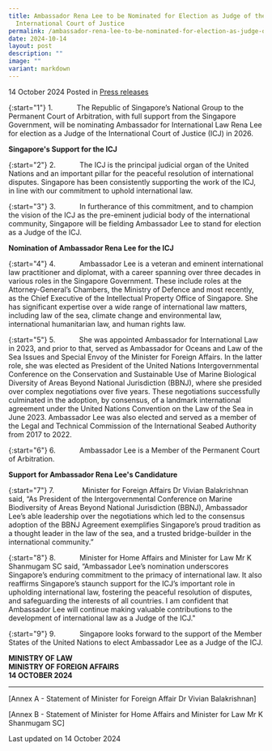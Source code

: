 ```yaml
---
title: Ambassador Rena Lee to be Nominated for Election as Judge of the
  International Court of Justice
permalink: /ambassador-rena-lee-to-be-nominated-for-election-as-judge-of-the-international-court-of-justice/
date: 2024-10-14
layout: post
description: ""
image: ""
variant: markdown
---
```

14 October 2024 Posted in [Press releases](/news/press-releases)

{:start="1"}
1.&nbsp;&nbsp;&nbsp;&nbsp;&nbsp;&nbsp;&nbsp;&nbsp;&nbsp;&nbsp;&nbsp; The Republic of Singapore’s National Group to the Permanent Court of Arbitration, with full support from the Singapore Government, will be nominating Ambassador for International Law Rena Lee for election as a Judge of the International Court of Justice (ICJ) in 2026.

**Singapore's Support for the ICJ**

{:start="2"}
2.&nbsp;&nbsp;&nbsp;&nbsp;&nbsp;&nbsp;&nbsp;&nbsp;&nbsp;&nbsp;&nbsp; The ICJ is the principal judicial organ of the United Nations and an important pillar for the peaceful resolution of international disputes.  Singapore has been consistently supporting the work of the ICJ, in line with our commitment to uphold international law.

{:start="3"}
3.&nbsp;&nbsp;&nbsp;&nbsp;&nbsp;&nbsp;&nbsp;&nbsp;&nbsp;&nbsp;&nbsp; In furtherance of this commitment, and to champion the vision of the ICJ as the pre-eminent judicial body of the international community, Singapore will be fielding Ambassador Lee to stand for election as a Judge of the ICJ.

**Nomination of Ambassador Rena Lee for the ICJ**

{:start="4"}
4.&nbsp;&nbsp;&nbsp;&nbsp;&nbsp;&nbsp;&nbsp;&nbsp;&nbsp;&nbsp;&nbsp; Ambassador Lee is a veteran and eminent international law practitioner and diplomat, with a career spanning over three decades in various roles in the Singapore Government. These include roles at the Attorney-General’s Chambers, the Ministry of Defence and most recently, as the Chief Executive of the Intellectual Property Office of Singapore. She has significant expertise over a wide range of international law matters, including law of the sea, climate change and environmental law, international humanitarian law, and human rights law.

{:start="5"}
5.&nbsp;&nbsp;&nbsp;&nbsp;&nbsp;&nbsp;&nbsp;&nbsp;&nbsp;&nbsp;&nbsp; She was appointed Ambassador for International Law in 2023, and prior to that, served as Ambassador for Oceans and Law of the Sea Issues and Special Envoy of the Minister for Foreign Affairs. In the latter role, she was elected as President of the United Nations Intergovernmental Conference on the Conservation and Sustainable Use of Marine Biological Diversity of Areas Beyond National Jurisdiction (BBNJ), where she presided over complex negotiations over five years. These negotiations successfully culminated in the adoption, by consensus, of a landmark international agreement under the United Nations Convention on the Law of the Sea in June 2023. Ambassador Lee was also elected and served as a member of the Legal and Technical Commission of the International Seabed Authority from 2017 to 2022.

{:start="6"}
6.&nbsp;&nbsp;&nbsp;&nbsp;&nbsp;&nbsp;&nbsp;&nbsp;&nbsp;&nbsp;&nbsp; Ambassador Lee is a Member of the Permanent Court of Arbitration.

**Support for Ambassador Rena Lee's Candidature**

{:start="7"}
7.&nbsp;&nbsp;&nbsp;&nbsp;&nbsp;&nbsp;&nbsp;&nbsp;&nbsp;&nbsp;&nbsp; &nbsp; Minister for Foreign Affairs Dr Vivian Balakrishnan said, “As President of the Intergovernmental Conference on Marine Biodiversity of Areas Beyond National Jurisdiction (BBNJ), Ambassador Lee’s able leadership over the negotiations which led to the consensus adoption of the BBNJ Agreement exemplifies Singapore’s proud tradition as a thought leader in the law of the sea, and a trusted bridge-builder in the international community.”

{:start="8"}
8.&nbsp;&nbsp;&nbsp;&nbsp;&nbsp;&nbsp;&nbsp;&nbsp;&nbsp;&nbsp;&nbsp; Minister for Home Affairs and Minister for Law Mr K Shanmugam SC said, “Ambassador Lee’s nomination underscores Singapore’s enduring commitment to the primacy of international law. It also reaffirms Singapore’s staunch support for the ICJ’s important role in upholding international law, fostering the peaceful resolution of disputes, and safeguarding the interests of all countries. I am confident that Ambassador Lee will continue making valuable contributions to the development of international law as a Judge of the ICJ."

{:start="9"}
9.&nbsp;&nbsp;&nbsp;&nbsp;&nbsp;&nbsp;&nbsp;&nbsp;&nbsp;&nbsp;&nbsp; Singapore looks forward to the support of the Member States of the United Nations to elect Ambassador Lee as a Judge of the ICJ.

**MINISTRY OF LAW**
<br>**MINISTRY OF FOREIGN AFFAIRS**
<br>**14 OCTOBER 2024**

***

[Annex A - Statement of Minister for Foreign Affair Dr Vivian Balakrishnan]

[Annex B - Statement of Minister for Home Affairs and Minister for Law Mr K Shanmugam SC]  


<p class="right-side-updated">Last updated on 14 October 2024</p>